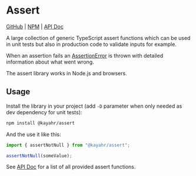 # Assert

[GitHub] | [NPM] | [API Doc]

A large collection of generic TypeScript assert functions which can be used in unit tests but also in production code to validate inputs for example.

When an assertion fails an [AssertionError] is thrown with detailed information about what went wrong.

The assert library works in Node.js and browsers.


## Usage

Install the library in your project (add `-D` parameter when only needed as dev dependency for unit tests):

```bash
npm install @kayahr/assert
```

And the use it like this:

```typescript
import { assertNotNull } from "@kayahr/assert";

assertNotNull(someValue);
```

See [API Doc] for a list of all provided assert functions.

[API Doc]: https://kayahr.github.io/assert/
[GitHub]: https://github.com/kayahr/assert/
[NPM]: https://www.npmjs.com/package/@kayahr/assert/
[AssertionError]: https://kayahr.github.io/assert/classes/AssertionError.html
